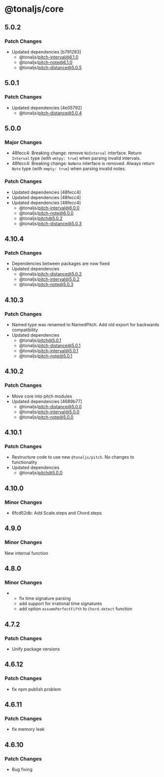 # @tonaljs/core

## 5.0.2

### Patch Changes

- Updated dependencies [b791283]
  - @tonaljs/pitch-interval@6.1.0
  - @tonaljs/pitch-note@6.1.0
  - @tonaljs/pitch-distance@5.0.5

## 5.0.1

### Patch Changes

- Updated dependencies [4e05792]
  - @tonaljs/pitch-distance@5.0.4

## 5.0.0

### Major Changes

- 48fecc4: Breaking change: remove `NoInterval` interface. Return `Interval` type (with `emtpy: true`) when parsing invalid intervals.
- 48fecc4: Breaking change: `NoNote` interface is removed. Always return `Note` type (with `empty: true`) when parsing invalid notes.

### Patch Changes

- Updated dependencies [48fecc4]
- Updated dependencies [48fecc4]
- Updated dependencies [48fecc4]
  - @tonaljs/pitch-interval@6.0.0
  - @tonaljs/pitch-note@6.0.0
  - @tonaljs/pitch@5.0.2
  - @tonaljs/pitch-distance@5.0.3

## 4.10.4

### Patch Changes

- Dependencies between packages are now fixed
- Updated dependencies
  - @tonaljs/pitch-distance@5.0.2
  - @tonaljs/pitch-interval@5.0.2
  - @tonaljs/pitch-note@5.0.3

## 4.10.3

### Patch Changes

- Named type was renamed to NamedPitch. Add old export for backwards compatibility
- Updated dependencies
  - @tonaljs/pitch@5.0.1
  - @tonaljs/pitch-distance@5.0.1
  - @tonaljs/pitch-interval@5.0.1
  - @tonaljs/pitch-note@5.0.1

## 4.10.2

### Patch Changes

- Move core into pitch modules
- Updated dependencies [4689b77]
  - @tonaljs/pitch-distance@5.0.0
  - @tonaljs/pitch-interval@5.0.0
  - @tonaljs/pitch-note@5.0.0

## 4.10.1

### Patch Changes

- Restructure code to use new `@tonaljs/pitch`. No changes to functionality
- Updated dependencies
  - @tonaljs/pitch@5.0.0

## 4.10.0

### Minor Changes

- 6fcd52db: Add Scale.steps and Chord.steps

## 4.9.0

### Minor Changes

New internal function

## 4.8.0

### Minor Changes

- - fix time signature parsing
  - add support for irrational time signatures
  - add option `assumePerfectFifth` to `Chord.detect` function

## 4.7.2

### Patch Changes

- Unify package versions

## 4.6.12

### Patch Changes

- fix npm publish problem

## 4.6.11

### Patch Changes

- fix memory leak

## 4.6.10

### Patch Changes

- Bug fixing
